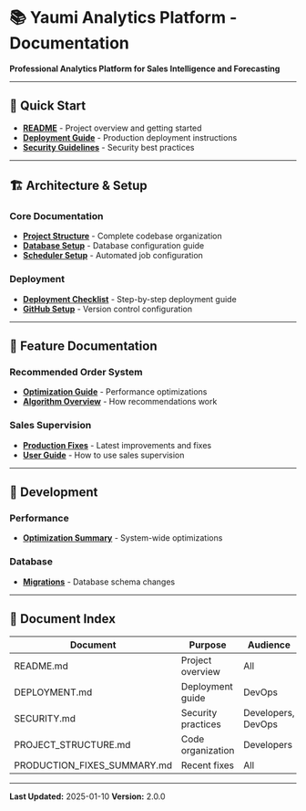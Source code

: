 # 📚 Yaumi Analytics Platform - Documentation

**Professional Analytics Platform for Sales Intelligence and Forecasting**

---

## 📖 Quick Start

- **[README](../README.md)** - Project overview and getting started
- **[Deployment Guide](./deployment/DEPLOYMENT.md)** - Production deployment instructions
- **[Security Guidelines](./SECURITY.md)** - Security best practices

---

## 🏗️ Architecture & Setup

### Core Documentation
- **[Project Structure](./architecture/PROJECT_STRUCTURE.md)** - Complete codebase organization
- **[Database Setup](./setup/RECOMMENDATION_DATABASE_SETUP.md)** - Database configuration guide
- **[Scheduler Setup](./setup/AUTOMATIC_SCHEDULER_SETUP.md)** - Automated job configuration

### Deployment
- **[Deployment Checklist](./deployment/DEPLOYMENT_CHECKLIST.md)** - Step-by-step deployment guide
- **[GitHub Setup](./setup/GITHUB_SETUP.md)** - Version control configuration

---

## 🚀 Feature Documentation

### Recommended Order System
- **[Optimization Guide](./features/RECOMMENDED_ORDER_OPTIMIZATION.md)** - Performance optimizations
- **[Algorithm Overview](./features/recommendation-algorithm.md)** - How recommendations work

### Sales Supervision
- **[Production Fixes](./features/PRODUCTION_FIXES_SUMMARY.md)** - Latest improvements and fixes
- **[User Guide](./features/sales-supervision-guide.md)** - How to use sales supervision

---

## 🔧 Development

### Performance
- **[Optimization Summary](./optimization/OPTIMIZATION_SUMMARY.md)** - System-wide optimizations

### Database
- **[Migrations](../backend/database/migrations/)** - Database schema changes

---

## 📝 Document Index

| Document | Purpose | Audience |
|----------|---------|----------|
| README.md | Project overview | All |
| DEPLOYMENT.md | Deployment guide | DevOps |
| SECURITY.md | Security practices | Developers, DevOps |
| PROJECT_STRUCTURE.md | Code organization | Developers |
| PRODUCTION_FIXES_SUMMARY.md | Recent fixes | All |

---

**Last Updated:** 2025-01-10
**Version:** 2.0.0

